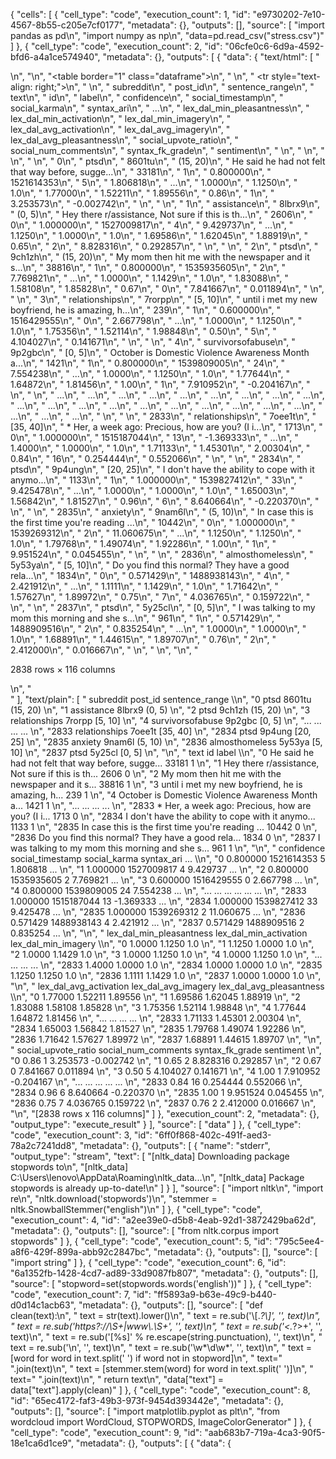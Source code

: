 {
 "cells": [
  {
   "cell_type": "code",
   "execution_count": 1,
   "id": "e9730202-7e10-4567-8b55-c205e7cf0177",
   "metadata": {},
   "outputs": [],
   "source": [
    "import pandas as pd\n",
    "import numpy as np\n",
    "data=pd.read_csv(\"stress.csv\")"
   ]
  },
  {
   "cell_type": "code",
   "execution_count": 2,
   "id": "06cfe0c6-6d9a-4592-bfd6-a4a1ce574940",
   "metadata": {},
   "outputs": [
    {
     "data": {
      "text/html": [
       "<div>\n",
       "<style scoped>\n",
       "    .dataframe tbody tr th:only-of-type {\n",
       "        vertical-align: middle;\n",
       "    }\n",
       "\n",
       "    .dataframe tbody tr th {\n",
       "        vertical-align: top;\n",
       "    }\n",
       "\n",
       "    .dataframe thead th {\n",
       "        text-align: right;\n",
       "    }\n",
       "</style>\n",
       "<table border=\"1\" class=\"dataframe\">\n",
       "  <thead>\n",
       "    <tr style=\"text-align: right;\">\n",
       "      <th></th>\n",
       "      <th>subreddit</th>\n",
       "      <th>post_id</th>\n",
       "      <th>sentence_range</th>\n",
       "      <th>text</th>\n",
       "      <th>id</th>\n",
       "      <th>label</th>\n",
       "      <th>confidence</th>\n",
       "      <th>social_timestamp</th>\n",
       "      <th>social_karma</th>\n",
       "      <th>syntax_ari</th>\n",
       "      <th>...</th>\n",
       "      <th>lex_dal_min_pleasantness</th>\n",
       "      <th>lex_dal_min_activation</th>\n",
       "      <th>lex_dal_min_imagery</th>\n",
       "      <th>lex_dal_avg_activation</th>\n",
       "      <th>lex_dal_avg_imagery</th>\n",
       "      <th>lex_dal_avg_pleasantness</th>\n",
       "      <th>social_upvote_ratio</th>\n",
       "      <th>social_num_comments</th>\n",
       "      <th>syntax_fk_grade</th>\n",
       "      <th>sentiment</th>\n",
       "    </tr>\n",
       "  </thead>\n",
       "  <tbody>\n",
       "    <tr>\n",
       "      <th>0</th>\n",
       "      <td>ptsd</td>\n",
       "      <td>8601tu</td>\n",
       "      <td>(15, 20)</td>\n",
       "      <td>He said he had not felt that way before, sugge...</td>\n",
       "      <td>33181</td>\n",
       "      <td>1</td>\n",
       "      <td>0.800000</td>\n",
       "      <td>1521614353</td>\n",
       "      <td>5</td>\n",
       "      <td>1.806818</td>\n",
       "      <td>...</td>\n",
       "      <td>1.0000</td>\n",
       "      <td>1.1250</td>\n",
       "      <td>1.0</td>\n",
       "      <td>1.77000</td>\n",
       "      <td>1.52211</td>\n",
       "      <td>1.89556</td>\n",
       "      <td>0.86</td>\n",
       "      <td>1</td>\n",
       "      <td>3.253573</td>\n",
       "      <td>-0.002742</td>\n",
       "    </tr>\n",
       "    <tr>\n",
       "      <th>1</th>\n",
       "      <td>assistance</td>\n",
       "      <td>8lbrx9</td>\n",
       "      <td>(0, 5)</td>\n",
       "      <td>Hey there r/assistance, Not sure if this is th...</td>\n",
       "      <td>2606</td>\n",
       "      <td>0</td>\n",
       "      <td>1.000000</td>\n",
       "      <td>1527009817</td>\n",
       "      <td>4</td>\n",
       "      <td>9.429737</td>\n",
       "      <td>...</td>\n",
       "      <td>1.1250</td>\n",
       "      <td>1.0000</td>\n",
       "      <td>1.0</td>\n",
       "      <td>1.69586</td>\n",
       "      <td>1.62045</td>\n",
       "      <td>1.88919</td>\n",
       "      <td>0.65</td>\n",
       "      <td>2</td>\n",
       "      <td>8.828316</td>\n",
       "      <td>0.292857</td>\n",
       "    </tr>\n",
       "    <tr>\n",
       "      <th>2</th>\n",
       "      <td>ptsd</td>\n",
       "      <td>9ch1zh</td>\n",
       "      <td>(15, 20)</td>\n",
       "      <td>My mom then hit me with the newspaper and it s...</td>\n",
       "      <td>38816</td>\n",
       "      <td>1</td>\n",
       "      <td>0.800000</td>\n",
       "      <td>1535935605</td>\n",
       "      <td>2</td>\n",
       "      <td>7.769821</td>\n",
       "      <td>...</td>\n",
       "      <td>1.0000</td>\n",
       "      <td>1.1429</td>\n",
       "      <td>1.0</td>\n",
       "      <td>1.83088</td>\n",
       "      <td>1.58108</td>\n",
       "      <td>1.85828</td>\n",
       "      <td>0.67</td>\n",
       "      <td>0</td>\n",
       "      <td>7.841667</td>\n",
       "      <td>0.011894</td>\n",
       "    </tr>\n",
       "    <tr>\n",
       "      <th>3</th>\n",
       "      <td>relationships</td>\n",
       "      <td>7rorpp</td>\n",
       "      <td>[5, 10]</td>\n",
       "      <td>until i met my new boyfriend, he is amazing, h...</td>\n",
       "      <td>239</td>\n",
       "      <td>1</td>\n",
       "      <td>0.600000</td>\n",
       "      <td>1516429555</td>\n",
       "      <td>0</td>\n",
       "      <td>2.667798</td>\n",
       "      <td>...</td>\n",
       "      <td>1.0000</td>\n",
       "      <td>1.1250</td>\n",
       "      <td>1.0</td>\n",
       "      <td>1.75356</td>\n",
       "      <td>1.52114</td>\n",
       "      <td>1.98848</td>\n",
       "      <td>0.50</td>\n",
       "      <td>5</td>\n",
       "      <td>4.104027</td>\n",
       "      <td>0.141671</td>\n",
       "    </tr>\n",
       "    <tr>\n",
       "      <th>4</th>\n",
       "      <td>survivorsofabuse</td>\n",
       "      <td>9p2gbc</td>\n",
       "      <td>[0, 5]</td>\n",
       "      <td>October is Domestic Violence Awareness Month a...</td>\n",
       "      <td>1421</td>\n",
       "      <td>1</td>\n",
       "      <td>0.800000</td>\n",
       "      <td>1539809005</td>\n",
       "      <td>24</td>\n",
       "      <td>7.554238</td>\n",
       "      <td>...</td>\n",
       "      <td>1.0000</td>\n",
       "      <td>1.1250</td>\n",
       "      <td>1.0</td>\n",
       "      <td>1.77644</td>\n",
       "      <td>1.64872</td>\n",
       "      <td>1.81456</td>\n",
       "      <td>1.00</td>\n",
       "      <td>1</td>\n",
       "      <td>7.910952</td>\n",
       "      <td>-0.204167</td>\n",
       "    </tr>\n",
       "    <tr>\n",
       "      <th>...</th>\n",
       "      <td>...</td>\n",
       "      <td>...</td>\n",
       "      <td>...</td>\n",
       "      <td>...</td>\n",
       "      <td>...</td>\n",
       "      <td>...</td>\n",
       "      <td>...</td>\n",
       "      <td>...</td>\n",
       "      <td>...</td>\n",
       "      <td>...</td>\n",
       "      <td>...</td>\n",
       "      <td>...</td>\n",
       "      <td>...</td>\n",
       "      <td>...</td>\n",
       "      <td>...</td>\n",
       "      <td>...</td>\n",
       "      <td>...</td>\n",
       "      <td>...</td>\n",
       "      <td>...</td>\n",
       "      <td>...</td>\n",
       "      <td>...</td>\n",
       "    </tr>\n",
       "    <tr>\n",
       "      <th>2833</th>\n",
       "      <td>relationships</td>\n",
       "      <td>7oee1t</td>\n",
       "      <td>[35, 40]</td>\n",
       "      <td>* Her, a week ago: Precious, how are you? (I i...</td>\n",
       "      <td>1713</td>\n",
       "      <td>0</td>\n",
       "      <td>1.000000</td>\n",
       "      <td>1515187044</td>\n",
       "      <td>13</td>\n",
       "      <td>-1.369333</td>\n",
       "      <td>...</td>\n",
       "      <td>1.4000</td>\n",
       "      <td>1.0000</td>\n",
       "      <td>1.0</td>\n",
       "      <td>1.71133</td>\n",
       "      <td>1.45301</td>\n",
       "      <td>2.00304</td>\n",
       "      <td>0.84</td>\n",
       "      <td>16</td>\n",
       "      <td>0.254444</td>\n",
       "      <td>0.552066</td>\n",
       "    </tr>\n",
       "    <tr>\n",
       "      <th>2834</th>\n",
       "      <td>ptsd</td>\n",
       "      <td>9p4ung</td>\n",
       "      <td>[20, 25]</td>\n",
       "      <td>I don't have the ability to cope with it anymo...</td>\n",
       "      <td>1133</td>\n",
       "      <td>1</td>\n",
       "      <td>1.000000</td>\n",
       "      <td>1539827412</td>\n",
       "      <td>33</td>\n",
       "      <td>9.425478</td>\n",
       "      <td>...</td>\n",
       "      <td>1.0000</td>\n",
       "      <td>1.0000</td>\n",
       "      <td>1.0</td>\n",
       "      <td>1.65003</td>\n",
       "      <td>1.56842</td>\n",
       "      <td>1.81527</td>\n",
       "      <td>0.96</td>\n",
       "      <td>6</td>\n",
       "      <td>8.640664</td>\n",
       "      <td>-0.220370</td>\n",
       "    </tr>\n",
       "    <tr>\n",
       "      <th>2835</th>\n",
       "      <td>anxiety</td>\n",
       "      <td>9nam6l</td>\n",
       "      <td>(5, 10)</td>\n",
       "      <td>In case this is the first time you're reading ...</td>\n",
       "      <td>10442</td>\n",
       "      <td>0</td>\n",
       "      <td>1.000000</td>\n",
       "      <td>1539269312</td>\n",
       "      <td>2</td>\n",
       "      <td>11.060675</td>\n",
       "      <td>...</td>\n",
       "      <td>1.1250</td>\n",
       "      <td>1.1250</td>\n",
       "      <td>1.0</td>\n",
       "      <td>1.79768</td>\n",
       "      <td>1.49074</td>\n",
       "      <td>1.92286</td>\n",
       "      <td>1.00</td>\n",
       "      <td>1</td>\n",
       "      <td>9.951524</td>\n",
       "      <td>0.045455</td>\n",
       "    </tr>\n",
       "    <tr>\n",
       "      <th>2836</th>\n",
       "      <td>almosthomeless</td>\n",
       "      <td>5y53ya</td>\n",
       "      <td>[5, 10]</td>\n",
       "      <td>Do you find this normal? They have a good rela...</td>\n",
       "      <td>1834</td>\n",
       "      <td>0</td>\n",
       "      <td>0.571429</td>\n",
       "      <td>1488938143</td>\n",
       "      <td>4</td>\n",
       "      <td>2.421912</td>\n",
       "      <td>...</td>\n",
       "      <td>1.1111</td>\n",
       "      <td>1.1429</td>\n",
       "      <td>1.0</td>\n",
       "      <td>1.71642</td>\n",
       "      <td>1.57627</td>\n",
       "      <td>1.89972</td>\n",
       "      <td>0.75</td>\n",
       "      <td>7</td>\n",
       "      <td>4.036765</td>\n",
       "      <td>0.159722</td>\n",
       "    </tr>\n",
       "    <tr>\n",
       "      <th>2837</th>\n",
       "      <td>ptsd</td>\n",
       "      <td>5y25cl</td>\n",
       "      <td>[0, 5]</td>\n",
       "      <td>I was talking to my mom this morning and she s...</td>\n",
       "      <td>961</td>\n",
       "      <td>1</td>\n",
       "      <td>0.571429</td>\n",
       "      <td>1488909516</td>\n",
       "      <td>2</td>\n",
       "      <td>0.835254</td>\n",
       "      <td>...</td>\n",
       "      <td>1.0000</td>\n",
       "      <td>1.0000</td>\n",
       "      <td>1.0</td>\n",
       "      <td>1.68891</td>\n",
       "      <td>1.44615</td>\n",
       "      <td>1.89707</td>\n",
       "      <td>0.76</td>\n",
       "      <td>2</td>\n",
       "      <td>2.412000</td>\n",
       "      <td>0.016667</td>\n",
       "    </tr>\n",
       "  </tbody>\n",
       "</table>\n",
       "<p>2838 rows × 116 columns</p>\n",
       "</div>"
      ],
      "text/plain": [
       "             subreddit post_id sentence_range  \\\n",
       "0                 ptsd  8601tu       (15, 20)   \n",
       "1           assistance  8lbrx9         (0, 5)   \n",
       "2                 ptsd  9ch1zh       (15, 20)   \n",
       "3        relationships  7rorpp        [5, 10]   \n",
       "4     survivorsofabuse  9p2gbc         [0, 5]   \n",
       "...                ...     ...            ...   \n",
       "2833     relationships  7oee1t       [35, 40]   \n",
       "2834              ptsd  9p4ung       [20, 25]   \n",
       "2835           anxiety  9nam6l        (5, 10)   \n",
       "2836    almosthomeless  5y53ya        [5, 10]   \n",
       "2837              ptsd  5y25cl         [0, 5]   \n",
       "\n",
       "                                                   text     id  label  \\\n",
       "0     He said he had not felt that way before, sugge...  33181      1   \n",
       "1     Hey there r/assistance, Not sure if this is th...   2606      0   \n",
       "2     My mom then hit me with the newspaper and it s...  38816      1   \n",
       "3     until i met my new boyfriend, he is amazing, h...    239      1   \n",
       "4     October is Domestic Violence Awareness Month a...   1421      1   \n",
       "...                                                 ...    ...    ...   \n",
       "2833  * Her, a week ago: Precious, how are you? (I i...   1713      0   \n",
       "2834  I don't have the ability to cope with it anymo...   1133      1   \n",
       "2835  In case this is the first time you're reading ...  10442      0   \n",
       "2836  Do you find this normal? They have a good rela...   1834      0   \n",
       "2837  I was talking to my mom this morning and she s...    961      1   \n",
       "\n",
       "      confidence  social_timestamp  social_karma  syntax_ari  ...  \\\n",
       "0       0.800000        1521614353             5    1.806818  ...   \n",
       "1       1.000000        1527009817             4    9.429737  ...   \n",
       "2       0.800000        1535935605             2    7.769821  ...   \n",
       "3       0.600000        1516429555             0    2.667798  ...   \n",
       "4       0.800000        1539809005            24    7.554238  ...   \n",
       "...          ...               ...           ...         ...  ...   \n",
       "2833    1.000000        1515187044            13   -1.369333  ...   \n",
       "2834    1.000000        1539827412            33    9.425478  ...   \n",
       "2835    1.000000        1539269312             2   11.060675  ...   \n",
       "2836    0.571429        1488938143             4    2.421912  ...   \n",
       "2837    0.571429        1488909516             2    0.835254  ...   \n",
       "\n",
       "      lex_dal_min_pleasantness  lex_dal_min_activation  lex_dal_min_imagery  \\\n",
       "0                       1.0000                  1.1250                  1.0   \n",
       "1                       1.1250                  1.0000                  1.0   \n",
       "2                       1.0000                  1.1429                  1.0   \n",
       "3                       1.0000                  1.1250                  1.0   \n",
       "4                       1.0000                  1.1250                  1.0   \n",
       "...                        ...                     ...                  ...   \n",
       "2833                    1.4000                  1.0000                  1.0   \n",
       "2834                    1.0000                  1.0000                  1.0   \n",
       "2835                    1.1250                  1.1250                  1.0   \n",
       "2836                    1.1111                  1.1429                  1.0   \n",
       "2837                    1.0000                  1.0000                  1.0   \n",
       "\n",
       "      lex_dal_avg_activation  lex_dal_avg_imagery  lex_dal_avg_pleasantness  \\\n",
       "0                    1.77000              1.52211                   1.89556   \n",
       "1                    1.69586              1.62045                   1.88919   \n",
       "2                    1.83088              1.58108                   1.85828   \n",
       "3                    1.75356              1.52114                   1.98848   \n",
       "4                    1.77644              1.64872                   1.81456   \n",
       "...                      ...                  ...                       ...   \n",
       "2833                 1.71133              1.45301                   2.00304   \n",
       "2834                 1.65003              1.56842                   1.81527   \n",
       "2835                 1.79768              1.49074                   1.92286   \n",
       "2836                 1.71642              1.57627                   1.89972   \n",
       "2837                 1.68891              1.44615                   1.89707   \n",
       "\n",
       "      social_upvote_ratio  social_num_comments  syntax_fk_grade  sentiment  \n",
       "0                    0.86                    1         3.253573  -0.002742  \n",
       "1                    0.65                    2         8.828316   0.292857  \n",
       "2                    0.67                    0         7.841667   0.011894  \n",
       "3                    0.50                    5         4.104027   0.141671  \n",
       "4                    1.00                    1         7.910952  -0.204167  \n",
       "...                   ...                  ...              ...        ...  \n",
       "2833                 0.84                   16         0.254444   0.552066  \n",
       "2834                 0.96                    6         8.640664  -0.220370  \n",
       "2835                 1.00                    1         9.951524   0.045455  \n",
       "2836                 0.75                    7         4.036765   0.159722  \n",
       "2837                 0.76                    2         2.412000   0.016667  \n",
       "\n",
       "[2838 rows x 116 columns]"
      ]
     },
     "execution_count": 2,
     "metadata": {},
     "output_type": "execute_result"
    }
   ],
   "source": [
    "data"
   ]
  },
  {
   "cell_type": "code",
   "execution_count": 3,
   "id": "6ff0f868-402c-491f-aed3-78a2c7241dd8",
   "metadata": {},
   "outputs": [
    {
     "name": "stderr",
     "output_type": "stream",
     "text": [
      "[nltk_data] Downloading package stopwords to\n",
      "[nltk_data]     C:\\Users\\lenovo\\AppData\\Roaming\\nltk_data...\n",
      "[nltk_data]   Package stopwords is already up-to-date!\n"
     ]
    }
   ],
   "source": [
    "import nltk\n",
    "import re\n",
    "nltk.download('stopwords')\n",
    "stemmer = nltk.SnowballStemmer(\"english\")\n"
   ]
  },
  {
   "cell_type": "code",
   "execution_count": 4,
   "id": "a2ee39e0-d5b8-4eab-92d1-3872429ba62d",
   "metadata": {},
   "outputs": [],
   "source": [
    "from nltk.corpus import stopwords"
   ]
  },
  {
   "cell_type": "code",
   "execution_count": 5,
   "id": "795c5ee4-a8f6-429f-899a-abb92c2847bc",
   "metadata": {},
   "outputs": [],
   "source": [
    "import string"
   ]
  },
  {
   "cell_type": "code",
   "execution_count": 6,
   "id": "6a1352fb-1428-4cd7-ad89-33d9087fb807",
   "metadata": {},
   "outputs": [],
   "source": [
    "stopword=set(stopwords.words('english'))"
   ]
  },
  {
   "cell_type": "code",
   "execution_count": 7,
   "id": "ff5893a9-b63e-49c9-b440-d0d14c1acb63",
   "metadata": {},
   "outputs": [],
   "source": [
    "def clean(text):\n",
    "    text = str(text).lower()\n",
    "    text = re.sub('\\[.*?\\]', '', text)\n",
    "    text = re.sub('https?://\\S+|www\\.\\S+', '', text)\n",
    "    text = re.sub('<.*?>+', '', text)\n",
    "    text = re.sub('[%s]' % re.escape(string.punctuation), '', text)\n",
    "    text = re.sub('\\n', '', text)\n",
    "    text = re.sub('\\w*\\d\\w*', '', text)\n",
    "    text = [word for word in text.split(' ') if word not in stopword]\n",
    "    text=\" \".join(text)\n",
    "    text = [stemmer.stem(word) for word in text.split(' ')]\n",
    "    text=\" \".join(text)\n",
    "    return text\n",
    "data[\"text\"] = data[\"text\"].apply(clean)"
   ]
  },
  {
   "cell_type": "code",
   "execution_count": 8,
   "id": "65ec4172-faf3-49b3-973f-9454d393442e",
   "metadata": {},
   "outputs": [],
   "source": [
    "import matplotlib.pyplot as plt\n",
    "from wordcloud import WordCloud, STOPWORDS, ImageColorGenerator"
   ]
  },
  {
   "cell_type": "code",
   "execution_count": 9,
   "id": "aab683b7-719a-4ca3-90f5-18e1ca6d1ce9",
   "metadata": {},
   "outputs": [
    {
     "data": {
